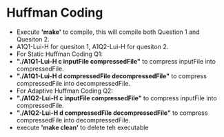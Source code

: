 # Huffman Coding

* Execute **'make'** to compile, this will compile both Question 1 and Quesiton 2.
* A1Q1-Lui-H for quesiton 1, A1Q2-Lui-H for quesiton 2.
* For Static Huffman Coding Q1:
* **"./A1Q1-Lui-H c inputFile compressedFile"** to compress inputFile into compressedFile.
* **"./A1Q1-Lui-H d compressedFile decompressedFile"** to compress compressedFile into decompressedFile.
* For Adaptive Huffman Coding Q2:
* **"./A1Q2-Lui-H c inputFile compressedFile"** to compress inputFile into compressedFile.
* **"./A1Q2-Lui-H d compressedFile decompressedFile"** to compress compressedFile into decompressedFile.
* execute **'make clean'** to delete teh executable
